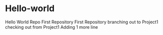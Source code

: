 # Hello-world
Hello World Repo
First Repository 
First Repository branching out to Project1
checking out from Project1
Adding 1 more line
